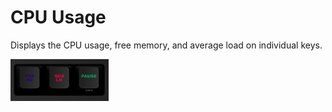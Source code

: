 # CPU Usage

Displays the CPU usage, free memory, and average load on individual keys.

![System Utilitization on a Das Keyboard Q](assets/image.png "Q Mini-Meters")
